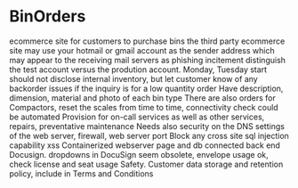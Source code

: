 # BinOrders
ecommerce site for customers to purchase bins
the third party ecommerce site may use your hotmail or gmail account as the sender address which may appear to the 
receiving mail servers as phishing incitement
distinguish the test account versus the prodution account. Monday, Tuesday start
should not disclose internal inventory, but let customer know of any backorder issues if the inquiry is for a low quantity order
Have description, dimension, material and photo of each bin type
There are also orders for Compactors, reset the scales from time to time, connectivity check could be automated
Provision for on-call services as well as other services, repairs, preventative maintenance 
Needs also security on the DNS settings of the web server, firewall, web server port
Block any cross site sql injection capability xss
Containerized webserver page and db connected back end
Docusign.  dropdowns in DocuSign seem obsolete, envelope usage ok, check license and seat usage
Safety.  Customer data storage and retention policy, include in Terms and Conditions

